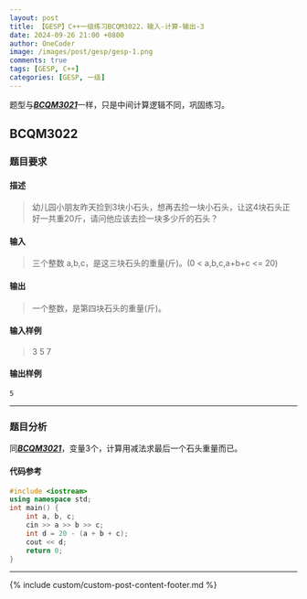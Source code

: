 ```yaml
---
layout: post
title: 【GESP】C++一级练习BCQM3022，输入-计算-输出-3
date: 2024-09-26 21:00 +0800
author: OneCoder
image: /images/post/gesp/gesp-1.png
comments: true
tags: [GESP, C++]
categories: [GESP, 一级]
---
```

题型与[***BCQM3021***](https://www.coderli.com/gesp-1-bcqm3021/)一样，只是中间计算逻辑不同，巩固练习。

<!--more-->

## BCQM3022

### 题目要求

#### 描述

>幼儿园小朋友昨天捡到3块小石头，想再去捡一块小石头，让这4块石头正好一共重20斤，请问他应该去捡一块多少斤的石头？

#### 输入

>三个整数 a,b,c，是这三块石头的重量(斤)。(0 < a,b,c,a+b+c <= 20)

#### 输出

>一个整数，是第四块石头的重量(斤)。

#### 输入样例

>3 5 7

#### 输出样例

```console
5
```

---

### 题目分析

同[***BCQM3021***](https://www.coderli.com/gesp-1-bcqm3021/)，变量3个，计算用减法求最后一个石头重量而已。

#### 代码参考

```cpp
#include <iostream>
using namespace std;
int main() {
    int a, b, c;
    cin >> a >> b >> c;
    int d = 20 - (a + b + c);
    cout << d;
    return 0;
}
```

---

{% include custom/custom-post-content-footer.md %}
